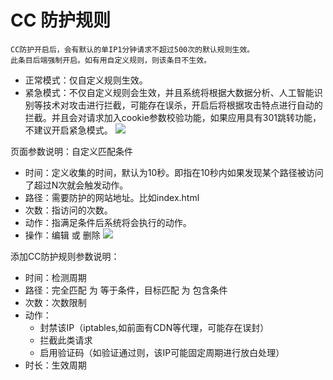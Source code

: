 

# CC 防护规则

```
CC防护开启后，会有默认的单IP1分钟请求不超过500次的默认规则生效。
此条目后端强制开启。如有用自定义规则，则该条目不生效。
```

* 正常模式：仅自定义规则生效。
* 紧急模式：不仅自定义规则会生效，并且系统将根据大数据分析、人工智能识别等技术对攻击进行拦截，可能存在误杀，开启后将根据攻击特点进行自动的拦截。并且会对请求加入cookie参数校验功能，如果应用具有301跳转功能，不建议开启紧急模式。
![](../../images/opintro/waf52.png)

页面参数说明：自定义匹配条件

  - 时间：定义收集的时间，默认为10秒。即指在10秒内如果发现某个路径被访问了超过N次就会触发动作。
  - 路径：需要防护的网站地址。比如index.html
  - 次数：指访问的次数。
  - 动作：指满足条件后系统将会执行的动作。
  - 操作：编辑 或 删除
![](../../images/opintro/waf53.png)

添加CC防护规则参数说明：

  - 时间：检测周期
  - 路径：完全匹配 为 等于条件，目标匹配 为 包含条件
  - 次数：次数限制
  - 动作：
     - 封禁该IP（iptables,如前面有CDN等代理，可能存在误封）
     - 拦截此类请求
     - 启用验证码（如验证通过则，该IP可能固定周期进行放白处理）
  - 时长：生效周期


